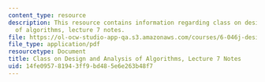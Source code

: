 ```yaml
---
content_type: resource
description: This resource contains information regarding class on design and analysis
  of algorithms, lecture 7 notes.
file: https://ol-ocw-studio-app-qa.s3.amazonaws.com/courses/6-046j-design-and-analysis-of-algorithms-spring-2015/14fe095781943ff9bd485e6e263b48f7_MIT6_046JS15_lec07.pdf
file_type: application/pdf
resourcetype: Document
title: Class on Design and Analysis of Algorithms, Lecture 7 Notes
uid: 14fe0957-8194-3ff9-bd48-5e6e263b48f7
---
```

